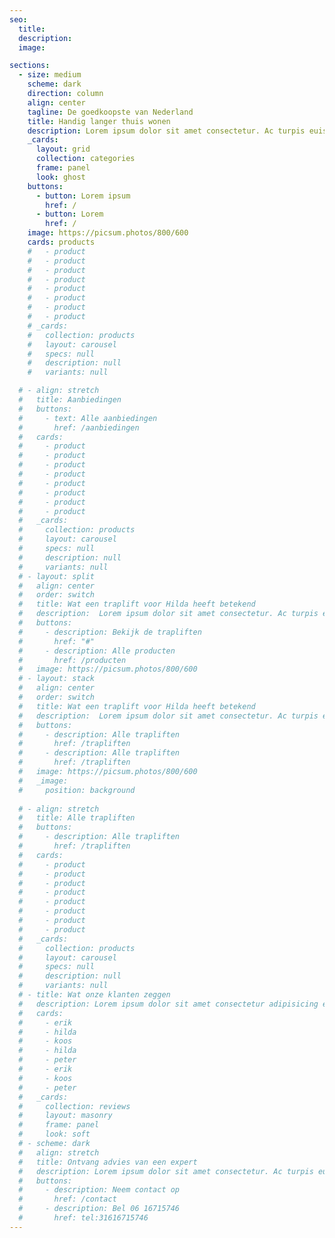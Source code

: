```yaml
---
seo:
  title:
  description:
  image:

sections:
  - size: medium
    scheme: dark
    direction: column
    align: center
    tagline: De goedkoopste van Nederland
    title: Handig langer thuis wonen
    description: Lorem ipsum dolor sit amet consectetur. Ac turpis euismod pellentesque tempor sed augue. Nam tellus id.
    _cards:
      layout: grid
      collection: categories
      frame: panel
      look: ghost
    buttons:
      - button: Lorem ipsum
        href: /
      - button: Lorem
        href: /
    image: https://picsum.photos/800/600
    cards: products
    #   - product
    #   - product
    #   - product
    #   - product
    #   - product
    #   - product
    #   - product
    #   - product
    # _cards:
    #   collection: products
    #   layout: carousel
    #   specs: null
    #   description: null
    #   variants: null

  # - align: stretch
  #   title: Aanbiedingen
  #   buttons:
  #     - text: Alle aanbiedingen
  #       href: /aanbiedingen
  #   cards:
  #     - product
  #     - product
  #     - product
  #     - product
  #     - product
  #     - product
  #     - product
  #     - product
  #   _cards:
  #     collection: products
  #     layout: carousel
  #     specs: null
  #     description: null
  #     variants: null
  # - layout: split
  #   align: center
  #   order: switch
  #   title: Wat een traplift voor Hilda heeft betekend
  #   description:  Lorem ipsum dolor sit amet consectetur. Ac turpis euismod pellentesque tempor sed augue. Nam tellus id diam suspendisse vulputate. Lorem ipsum dolor sit amet consectetur. Ac turpis euismod pellentesque tempor sed augue. Nam tellus id diam suspendisse vulputate.
  #   buttons:
  #     - description: Bekijk de trapliften
  #       href: "#"
  #     - description: Alle producten
  #       href: /producten
  #   image: https://picsum.photos/800/600
  # - layout: stack
  #   align: center
  #   order: switch
  #   title: Wat een traplift voor Hilda heeft betekend
  #   description:  Lorem ipsum dolor sit amet consectetur. Ac turpis euismod pellentesque tempor sed augue. Nam tellus id diam suspendisse vulputate. Lorem ipsum dolor sit amet consectetur. Ac turpis euismod pellentesque tempor sed augue. Nam tellus id diam suspendisse vulputate.
  #   buttons:
  #     - description: Alle trapliften
  #       href: /trapliften
  #     - description: Alle trapliften
  #       href: /trapliften
  #   image: https://picsum.photos/800/600
  #   _image:
  #     position: background
      
  # - align: stretch
  #   title: Alle trapliften
  #   buttons:
  #     - description: Alle trapliften
  #       href: /trapliften 
  #   cards:
  #     - product
  #     - product
  #     - product
  #     - product
  #     - product
  #     - product
  #     - product
  #     - product
  #   _cards:
  #     collection: products
  #     layout: carousel
  #     specs: null
  #     description: null
  #     variants: null
  # - title: Wat onze klanten zeggen
  #   description: Lorem ipsum dolor sit amet consectetur adipisicing elit. Ullam sequi recusandae quos perferendis enim fugiat nulla eos vero laboriosam iusto!
  #   cards:
  #     - erik
  #     - hilda
  #     - koos
  #     - hilda
  #     - peter
  #     - erik
  #     - koos
  #     - peter
  #   _cards:
  #     collection: reviews
  #     layout: masonry
  #     frame: panel
  #     look: soft
  # - scheme: dark
  #   align: stretch
  #   title: Ontvang advies van een expert
  #   description: Lorem ipsum dolor sit amet consectetur. Ac turpis euismod pellentesque tempor sed augue. Nam tellus id diam suspendisse vulputate.
  #   buttons:
  #     - description: Neem contact op
  #       href: /contact
  #     - description: Bel 06 16715746
  #       href: tel:31616715746
---
```


